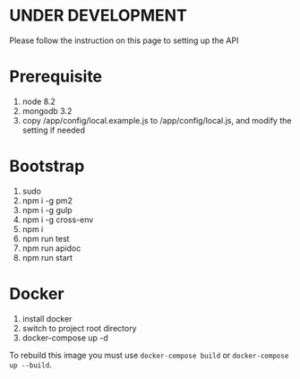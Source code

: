 # UNDER DEVELOPMENT

Please follow the instruction on this page to setting up the API

# Prerequisite
1. node 8.2
2. mongodb 3.2
3. copy /app/config/local.example.js to /app/config/local.js, and modify the setting if needed 

# Bootstrap
1. sudo
2. npm i -g pm2
3. npm i -g gulp
4. npm i -g cross-env
5. npm i
6. npm run test
7. npm run apidoc
8. npm run start


# Docker
1. install docker
2. switch to project root directory
3. docker-compose up -d

To rebuild this image you must use `docker-compose build` or `docker-compose up --build`.
